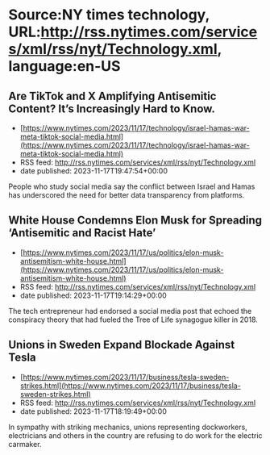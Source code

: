 # Source:NY times technology, URL:http://rss.nytimes.com/services/xml/rss/nyt/Technology.xml, language:en-US

## Are TikTok and X Amplifying Antisemitic Content? It’s Increasingly Hard to Know.
 - [https://www.nytimes.com/2023/11/17/technology/israel-hamas-war-meta-tiktok-social-media.html](https://www.nytimes.com/2023/11/17/technology/israel-hamas-war-meta-tiktok-social-media.html)
 - RSS feed: http://rss.nytimes.com/services/xml/rss/nyt/Technology.xml
 - date published: 2023-11-17T19:47:54+00:00

People who study social media say the conflict between Israel and Hamas has underscored the need for better data transparency from platforms.

## White House Condemns Elon Musk for Spreading ‘Antisemitic and Racist Hate’
 - [https://www.nytimes.com/2023/11/17/us/politics/elon-musk-antisemitism-white-house.html](https://www.nytimes.com/2023/11/17/us/politics/elon-musk-antisemitism-white-house.html)
 - RSS feed: http://rss.nytimes.com/services/xml/rss/nyt/Technology.xml
 - date published: 2023-11-17T19:14:29+00:00

The tech entrepreneur had endorsed a social media post that echoed the conspiracy theory that had fueled the Tree of Life synagogue killer in 2018.

## Unions in Sweden Expand Blockade Against Tesla
 - [https://www.nytimes.com/2023/11/17/business/tesla-sweden-strikes.html](https://www.nytimes.com/2023/11/17/business/tesla-sweden-strikes.html)
 - RSS feed: http://rss.nytimes.com/services/xml/rss/nyt/Technology.xml
 - date published: 2023-11-17T18:19:49+00:00

In sympathy with striking mechanics, unions representing dockworkers, electricians and others in the country are refusing to do work for the electric carmaker.

